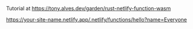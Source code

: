 Tutorial at 
https://tony.alves.dev/garden/rust-netlify-function-wasm

https://your-site-name.netlify.app/.netlify/functions/hello?name=Everyone
